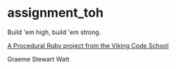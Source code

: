 assignment_toh
==============

Build 'em high, build 'em strong.

[A Procedural Ruby project from the Viking Code School](http://www.vikingcodeschool.com)

Graeme Stewart Watt
